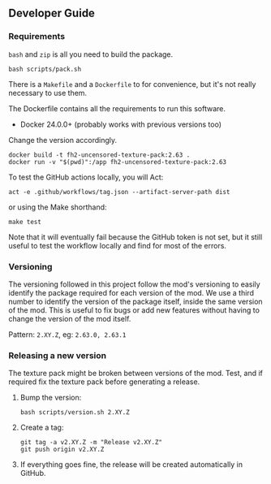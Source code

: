 ## Developer Guide

### Requirements

`bash` and `zip` is all you need to build the package.

```console
bash scripts/pack.sh
```

There is a `Makefile` and a `Dockerfile` to for convenience, but it's not really necessary to use them.


The Dockerfile contains all the requirements to run this software.

- Docker 24.0.0+ (probably works with previous versions too)

Change the version accordingly.
```console
docker build -t fh2-uncensored-texture-pack:2.63 .
docker run -v "$(pwd)":/app fh2-uncensored-texture-pack:2.63
```

To test the GitHub actions locally, you will Act:

```console
act -e .github/workflows/tag.json --artifact-server-path dist
```

or using the Make shorthand:

```console
make test
```

Note that it will eventually fail because the GitHub token is not set, but it still useful
to test the workflow locally and find for most of the errors.

### Versioning

The versioning followed in this project follow the mod's versioning to easily identify the
package required for each version of the mod. We use a third number to identify the version of
the package itself, inside the same version of the mod. This is useful to fix bugs or add new
features without having to change the version of the mod itself.

Pattern: `2.XY.Z`, eg: `2.63.0, 2.63.1`

### Releasing a new version

The texture pack might be broken between versions of the mod. Test, and if required fix the 
texture pack before generating a release.


1. Bump the version:
    ```console
    bash scripts/version.sh 2.XY.Z
    ```

2. Create a tag:
    ```console
    git tag -a v2.XY.Z -m "Release v2.XY.Z"
    git push origin v2.XY.Z
    ```

3. If everything goes fine, the release will be created automatically in GitHub.
